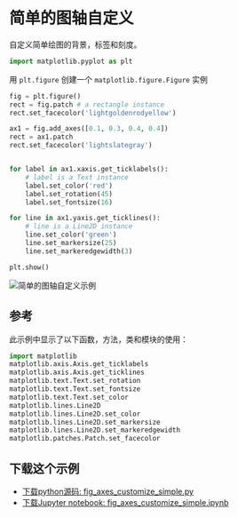 # 简单的图轴自定义

自定义简单绘图的背景，标签和刻度。

```python
import matplotlib.pyplot as plt
```

用 ``plt.figure`` 创建一个 ``matplotlib.figure.Figure`` 实例

```python
fig = plt.figure()
rect = fig.patch # a rectangle instance
rect.set_facecolor('lightgoldenrodyellow')

ax1 = fig.add_axes([0.1, 0.3, 0.4, 0.4])
rect = ax1.patch
rect.set_facecolor('lightslategray')


for label in ax1.xaxis.get_ticklabels():
    # label is a Text instance
    label.set_color('red')
    label.set_rotation(45)
    label.set_fontsize(16)

for line in ax1.yaxis.get_ticklines():
    # line is a Line2D instance
    line.set_color('green')
    line.set_markersize(25)
    line.set_markeredgewidth(3)

plt.show()
```

![简单的图轴自定义示例](https://matplotlib.org/_images/sphx_glr_fig_axes_customize_simple_001.png)

## 参考

此示例中显示了以下函数，方法，类和模块的使用：

```python
import matplotlib
matplotlib.axis.Axis.get_ticklabels
matplotlib.axis.Axis.get_ticklines
matplotlib.text.Text.set_rotation
matplotlib.text.Text.set_fontsize
matplotlib.text.Text.set_color
matplotlib.lines.Line2D
matplotlib.lines.Line2D.set_color
matplotlib.lines.Line2D.set_markersize
matplotlib.lines.Line2D.set_markeredgewidth
matplotlib.patches.Patch.set_facecolor
```

## 下载这个示例
            
- [下载python源码: fig_axes_customize_simple.py](https://matplotlib.org/_downloads/fig_axes_customize_simple.py)
- [下载Jupyter notebook: fig_axes_customize_simple.ipynb](https://matplotlib.org/_downloads/fig_axes_customize_simple.ipynb)